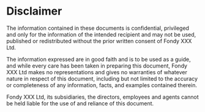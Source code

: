 # Disclaimer

The information contained in these documents is confidential, privileged and only for the information of the intended recipient and may not be used, published or redistributed without the prior written consent of Fondy XXX Ltd.

The information expressed are in good faith and is to be used as a guide, and while every care has been taken in preparing this document, Fondy XXX Ltd makes no representations and gives no warranties of whatever nature in respect of this document, including but not limited to the accuracy or completeness of any information, facts, and examples contained therein.

Fondy XXX Ltd, its subsidiaries, the directors, employees and agents cannot be held liable for the use of and reliance of this document.

